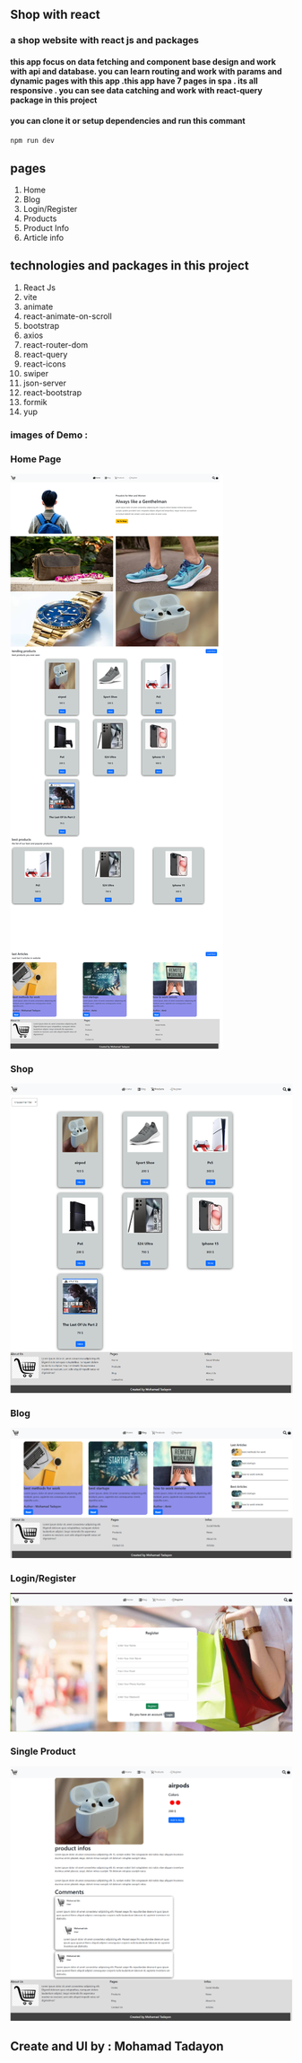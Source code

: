 ## Shop with react

### a shop website with react js and packages 

#### this app focus on data fetching and component base design and work with api and database. you can learn routing and work with params and dynamic  pages with this app .this app have 7 pages in spa . its all responsive . you can see data catching and work with react-query package in this project

#### you can clone it or setup dependencies and run this commant

```
npm run dev
```

## pages 
1. Home
2. Blog
3. Login/Register
4. Products
5. Product Info
6. Article info

## technologies and packages in this project
1. React Js
2. vite
3. animate
4. react-animate-on-scroll
5. bootstrap
6. axios
7. react-router-dom
8. react-query
9. react-icons
10. swiper
11. json-server
12. react-bootstrap
13. formik
14. yup

### images of Demo :

### Home Page

![Home Page](/public/demos/Home.png)

### Shop

![Shop Page](/public/demos/Shop.png)

### Blog

![Blog Page](/public/demos/Blog.png)

### Login/Register

![Login/Register Page](/public/demos/loginregister.png)

### Single Product

![single product page](/public/demos/single%20product.png)

## Create and UI by : Mohamad Tadayon 
